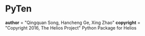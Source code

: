 # PyTen
__author__ = "Qingquan Song, Hancheng Ge, Xing Zhao"
__copyright__ = "Copyright 2016, The Helios Project"
Python Package for Helios

